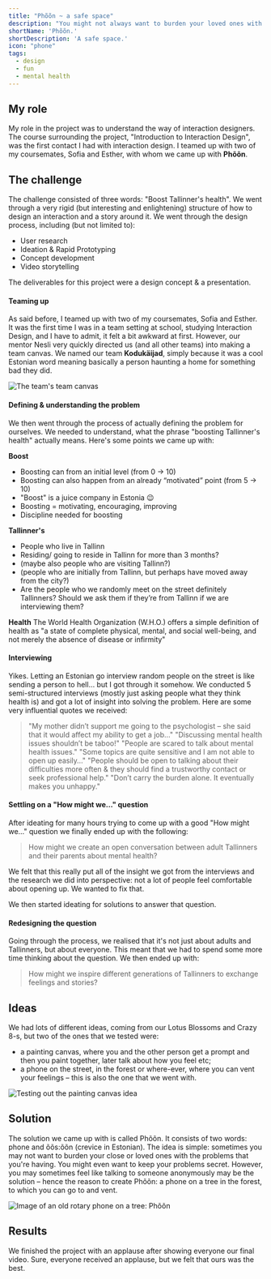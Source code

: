 ```yaml
---
title: "Phõõn ~ a safe space"
description: "You might not always want to burden your loved ones with your problems. Go for a walk in the nature and talk to Phõõn."
shortName: 'Phõõn.'
shortDescription: 'A safe space.'
icon: "phone"
tags:
  - design
  - fun
  - mental health
---
```


## My role

My role in the project was to understand the way of interaction designers. The course surrounding the project, "Introduction to Interaction Design", was the first contact I had with interaction design. I teamed up with two of my coursemates, Sofia and Esther, with whom we came up with **Phõõn**.

## The challenge

The challenge consisted of three words: "Boost Tallinner's health". We went through a very rigid (but interesting and enlightening) structure of how to design an interaction and a story around it. We went through the design process, including (but not limited to):
* User research
* Ideation & Rapid Prototyping
* Concept development
* Video storytelling

The deliverables for this project were a design concept & a presentation.

#### Teaming up

As said before, I teamed up with two of my coursemates, Sofia and Esther. It was the first time I was in a team setting at school, studying Interaction Design, and I have to admit, it felt a bit awkward at first. However, our mentor Nesli very quickly directed us (and all other teams) into making a team canvas. We named our team **Kodukäijad**, simply because it was a cool Estonian word meaning basically a person haunting a home for something bad they did.

![The team's team canvas](/images/team-canvas.jpg)

#### Defining & understanding the problem

We then went through the process of actually defining the problem for ourselves. We needed to understand, what the phrase "boosting Tallinner's health" actually means. Here's some points we came up with:

**Boost**
* Boosting can from an initial level (from 0 → 10)
* Boosting can also happen from an already “motivated” point (from 5 → 10)
* "Boost" is a juice company in Estonia 😉
* Boosting = motivating, encouraging, improving
* Discipline needed for boosting

**Tallinner's**
* People who live in Tallinn
* Residing/ going to reside in Tallinn for more than 3 months?
* (maybe also people who are visiting Tallinn?)
* (people who are initially from Tallinn, but perhaps have moved away from the city?)
* Are the people who we randomly meet on the street definitely Tallinners? Should we ask them if they’re from Tallinn if we are interviewing them?

**Health**
The World Health Organization (W.H.O.) offers a simple definition of health as "a state of complete physical, mental, and social well-being, and not merely the absence of disease or infirmity"

#### Interviewing

Yikes. Letting an Estonian go interview random people on the street is like sending a person to hell… but I got through it somehow. We conducted 5 semi-structured interviews (mostly just asking people what they think health is) and got a lot of insight into solving the problem. Here are some very influential quotes we received:

> "My mother didn’t support me going to the psychologist – she said that it would affect my ability to get a job…"
> "Discussing mental health issues shouldn’t be taboo!"
> "People are scared to talk about mental health issues."
> "Some topics are quite sensitive and I am not able to open up easily…"
> "People should be open to talking about their difficulties more often & they should find a trustworthy contact or seek professional help."
> "Don’t carry the burden alone. It eventually makes you unhappy."

#### Settling on a "How might we…" question

After ideating for many hours trying to come up with a good "How might we…" question we finally ended up with the following:

> How might we create an open conversation between adult Tallinners and their parents about mental health?

We felt that this really put all of the insight we got from the interviews and the research we did into perspective: not a lot of people feel comfortable about opening up. We wanted to fix that.

We then started ideating for solutions to answer that question.

#### Redesigning the question

Going through the process, we realised that it's not just about adults and Tallinners, but about everyone. This meant that we had to spend some more time thinking about the question. We then ended up with:

> How might we inspire different generations of Tallinners to exchange feelings and stories?

## Ideas

We had lots of different ideas, coming from our Lotus Blossoms and Crazy 8-s, but two of the ones that we tested were:

* a painting canvas, where you and the other person get a prompt and then you paint together, later talk about how you feel etc;
* a phone on the street, in the forest or where-ever, where you can vent your feelings – this is also the one that we went with.

![Testing out the painting canvas idea](/images/paint-canvas-testing.jpg)


## Solution

The solution we came up with is called Phõõn. It consists of two words: phone and õõs:õõn (crevice in Estonian). The idea is simple: sometimes you may not want to burden your close or loved ones with the problems that you're having. You might even want to keep your problems secret. However, you may sometimes feel like talking to someone anonymously may be the solution – hence the reason to create Phõõn: a phone on a tree in the forest, to which you can go to and vent.

![Image of an old rotary phone on a tree: Phõõn](/images/phoon.png)

## Results

We finished the project with an applause after showing everyone our final video. Sure, everyone received an applause, but we felt that ours was the best.
